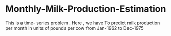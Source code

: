 # Monthly-Milk-Production-Estimation
This is a time- series problem . Here , we have To predict milk production per month in units of pounds per cow from Jan-1962 to Dec-1975
